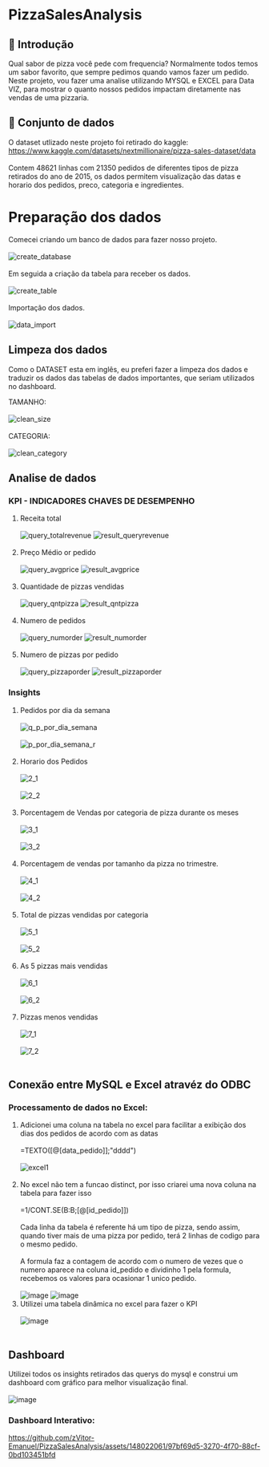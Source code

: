 # PizzaSalesAnalysis

## 📘 Introdução

Qual sabor de pizza você pede com frequencia? Normalmente todos temos um sabor favorito, que sempre pedimos quando vamos fazer um pedido. Neste projeto, vou fazer uma analise utilizando MYSQL e EXCEL para Data VIZ, para mostrar o quanto nossos pedidos impactam diretamente nas vendas de uma pizzaria.

## 📁 Conjunto de dados
O dataset utlizado neste projeto foi retirado do kaggle: https://www.kaggle.com/datasets/nextmillionaire/pizza-sales-dataset/data<BR>
<BR>
Contem 48621 linhas com 21350 pedidos de diferentes tipos de pizza retirados do ano de 2015, os dados permitem visualização das datas e horario dos pedidos, preco, categoria e ingredientes.

# Preparação dos dados

Comecei criando um banco de dados para fazer nosso projeto. <br> <br>
![create_database](https://github.com/zVitor-Emanuel/PizzaSalesAnalysis/assets/148022061/668f06c3-248d-49bc-9a82-a92c308265c2) <br> <br>
Em seguida a criação da tabela para receber os dados. <br> <br>
![create_table](https://github.com/zVitor-Emanuel/PizzaSalesAnalysis/assets/148022061/66649948-c0ba-4801-bc13-fe139a4c5dfa) <br> <br>
Importação dos dados. <br> <br>
![data_import](https://github.com/zVitor-Emanuel/PizzaSalesAnalysis/assets/148022061/dc511a16-d537-426b-bbef-659d2525756d)


## Limpeza dos dados
Como o DATASET esta em inglês, eu preferi fazer a limpeza dos dados e traduzir os dados das tabelas de dados importantes, que seriam utilizados no dashboard.

TAMANHO:<br> <br>
![clean_size](https://github.com/zVitor-Emanuel/PizzaSalesAnalysis/assets/148022061/931f1fa4-8161-41bf-a957-917c8d61ae20) <br> <br>
CATEGORIA: <br> <br>
![clean_category](https://github.com/zVitor-Emanuel/PizzaSalesAnalysis/assets/148022061/5020bb52-ce3d-4836-acba-f360f8defe96)

## Analise de dados
### KPI - INDICADORES CHAVES DE DESEMPENHO
1. Receita total<br> <br>
![query_totalrevenue](https://github.com/zVitor-Emanuel/PizzaSalesAnalysis/assets/148022061/3ae6ae7c-414e-467c-bde3-956ff74eac56)
![result_queryrevenue](https://github.com/zVitor-Emanuel/PizzaSalesAnalysis/assets/148022061/66836df3-a0fe-4647-99bf-4ef4cb6e750e)<br> <br>
2. Preço Médio or pedido<br> <br>
![query_avgprice](https://github.com/zVitor-Emanuel/PizzaSalesAnalysis/assets/148022061/9099878f-9bb7-471b-8184-3b25e33eb4be)
![result_avgprice](https://github.com/zVitor-Emanuel/PizzaSalesAnalysis/assets/148022061/bec59bd8-8ba7-4225-990b-71a13c082504)<br> <br>
3. Quantidade de pizzas vendidas<br> <br>
![query_qntpizza](https://github.com/zVitor-Emanuel/PizzaSalesAnalysis/assets/148022061/c7d1e06a-ff43-4bfb-a059-bf164c34ce57)
![result_qntpizza](https://github.com/zVitor-Emanuel/PizzaSalesAnalysis/assets/148022061/d12eb8e5-b7da-4fac-b9e4-8f799f38173b)<br> <br>
4. Numero de pedidos<br> <br>
![query_numorder](https://github.com/zVitor-Emanuel/PizzaSalesAnalysis/assets/148022061/13226d3a-95bb-45ef-84f3-0513d98925b1)
![result_numorder](https://github.com/zVitor-Emanuel/PizzaSalesAnalysis/assets/148022061/cadc02b0-fde9-4cf6-a345-54db4b15e5e2)<br> <br>
5. Numero de pizzas por pedido<br> <br>
![query_pizzaporder](https://github.com/zVitor-Emanuel/PizzaSalesAnalysis/assets/148022061/bae93169-d87e-4a68-b6ec-0af7bc077674)
![result_pizzaporder](https://github.com/zVitor-Emanuel/PizzaSalesAnalysis/assets/148022061/abff65da-08a8-4498-9796-b20ecdc6fb5b)

### Insights 

1. Pedidos por dia da semana <br> <br>
![q_p_por_dia_semana](https://github.com/zVitor-Emanuel/PizzaSalesAnalysis/assets/148022061/1e548d36-5ff0-43fc-b1b9-278e86c72861) <br> <br>
![p_por_dia_semana_r](https://github.com/zVitor-Emanuel/PizzaSalesAnalysis/assets/148022061/248bcd24-5b35-4cc2-a566-9a0e82821931)<br> <br>
2. Horario dos Pedidos<br> <br>
![2_1](https://github.com/zVitor-Emanuel/PizzaSalesAnalysis/assets/148022061/ef348cd0-b997-427c-819f-01134b3ef3cb)<br> <br>
![2_2](https://github.com/zVitor-Emanuel/PizzaSalesAnalysis/assets/148022061/03deb8c3-1b35-42f3-9e4c-a1b6870e2b80)<br> <br>
3. Porcentagem de Vendas por categoria de pizza durante os meses<br> <br>
![3_1](https://github.com/zVitor-Emanuel/PizzaSalesAnalysis/assets/148022061/016a6f9d-8f61-47b5-a931-983fae62d539)<br> <br>
![3_2](https://github.com/zVitor-Emanuel/PizzaSalesAnalysis/assets/148022061/6845bbf2-d8c7-4c49-80d0-9a4f455be01d)<br> <br>
4. Porcentagem de vendas por tamanho da pizza no trimestre.<br> <br>
![4_1](https://github.com/zVitor-Emanuel/PizzaSalesAnalysis/assets/148022061/521241a9-d0d5-4b9a-8257-5040cb1834b4)<br> <br>
![4_2](https://github.com/zVitor-Emanuel/PizzaSalesAnalysis/assets/148022061/4c26e248-ac32-4704-b9aa-1d750ccf0545)<br> <br>
5. Total de pizzas vendidas por categoria<br> <br>
![5_1](https://github.com/zVitor-Emanuel/PizzaSalesAnalysis/assets/148022061/58bdf32d-96fc-4804-9b64-3fb3af4f9f6a)<br> <br>
![5_2](https://github.com/zVitor-Emanuel/PizzaSalesAnalysis/assets/148022061/16d875a7-7313-4afc-81f3-9e6e3a406fee)<br> <br>
6. As 5 pizzas  mais vendidas<br> <br>
![6_1](https://github.com/zVitor-Emanuel/PizzaSalesAnalysis/assets/148022061/eb12f212-d344-466f-9402-3f22ba50aa04)<br> <br>
![6_2](https://github.com/zVitor-Emanuel/PizzaSalesAnalysis/assets/148022061/5ebf7ed2-16fe-4097-8202-c227421006b9)<br> <br>
7. Pizzas menos vendidas<br> <br>
![7_1](https://github.com/zVitor-Emanuel/PizzaSalesAnalysis/assets/148022061/61242d5e-d96a-4acc-a324-944451e733cf)<br> <br>
![7_2](https://github.com/zVitor-Emanuel/PizzaSalesAnalysis/assets/148022061/59830b36-3146-4996-aaa6-226282c06393)<br> <br>

## Conexão entre MySQL e Excel atravéz do ODBC

### Processamento de dados no Excel:
1. Adicionei uma coluna na tabela no excel para facilitar a exibição dos dias dos pedidos de acordo com as datas <br> <br>
=TEXTO([@[data_pedido]];"dddd") <br> <br>
![excel1](https://github.com/zVitor-Emanuel/PizzaSalesAnalysis/assets/148022061/8631458c-952e-4645-ad0f-c3fda5a0cccf)<br> <br>
2. No excel não tem a funcao distinct, por isso criarei uma nova coluna na tabela para fazer isso <br> <br>
=1/CONT.SE(B:B;[@[id_pedido]])<br> <br>
Cada linha da tabela é referente há um tipo de pizza, sendo assim, quando tiver mais de uma pizza por pedido, terá 2 linhas de codigo para o mesmo pedido.<br> <br>
A formula faz a contagem de acordo com o numero de vezes que o numero aparece na coluna id_pedido e dividinho 1 pela formula, recebemos os valores para ocasionar 1 unico pedido.<br> <br>
![image](https://github.com/zVitor-Emanuel/PizzaSalesAnalysis/assets/148022061/7bcf398b-d528-4c0e-b8d4-328f4a42d032)
![image](https://github.com/zVitor-Emanuel/PizzaSalesAnalysis/assets/148022061/5e567675-7b9a-409f-b7f2-ada428db05ba)
3. Utilizei uma tabela dinâmica no excel para fazer o KPI <br> <br>
![image](https://github.com/zVitor-Emanuel/PizzaSalesAnalysis/assets/148022061/e6ef2826-666d-4171-b660-094d4f3a0e55)<br> <br>

## Dashboard
Utilizei todos os insights retirados das querys do mysql e construi um dashboard com gráfico para melhor visualização final.<br> <br>
![image](https://github.com/zVitor-Emanuel/PizzaSalesAnalysis/assets/148022061/418372f2-3b11-489f-8327-47c4469c609f)

### Dashboard Interativo:
https://github.com/zVitor-Emanuel/PizzaSalesAnalysis/assets/148022061/97bf69d5-3270-4f70-88cf-0bd103451bfd
















